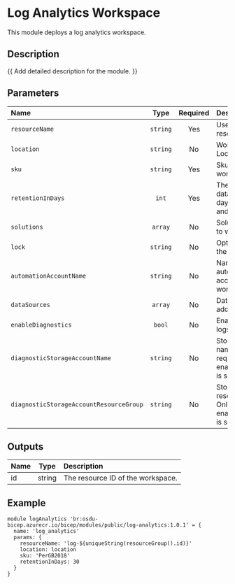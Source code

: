# Log Analytics Workspace

This module deploys a log analytics workspace.

## Description

{{ Add detailed description for the module. }}

## Parameters

| Name                                    | Type     | Required | Description                                                                        |
| :-------------------------------------- | :------: | :------: | :--------------------------------------------------------------------------------- |
| `resourceName`                          | `string` | Yes      | Used to name all resources                                                         |
| `location`                              | `string` | No       | Workspace Location.                                                                |
| `sku`                                   | `string` | Yes      | Sku of the workspace                                                               |
| `retentionInDays`                       | `int`    | Yes      | The workspace data retention in days, between 30 and 730                           |
| `solutions`                             | `array`  | No       | Solutions to add to workspace                                                      |
| `lock`                                  | `string` | No       | Optional. Specify the type of lock.                                                |
| `automationAccountName`                 | `string` | No       | Name of automation account to link to workspace                                    |
| `dataSources`                           | `array`  | No       | Datasources to add to workspace                                                    |
| `enableDiagnostics`                     | `bool`   | No       | Enable diagnostic logs                                                             |
| `diagnosticStorageAccountName`          | `string` | No       | Storage account name. Only required if enableDiagnostics is set to true.           |
| `diagnosticStorageAccountResourceGroup` | `string` | No       | Storage account resource group. Only required if enableDiagnostics is set to true. |

## Outputs

| Name | Type   | Description                       |
| :--- | :----: | :-------------------------------- |
| id   | string | The resource ID of the workspace. |

## Example

```bicep
module logAnalytics 'br:osdu-bicep.azurecr.io/bicep/modules/public/log-analytics:1.0.1' = {
  name: 'log_analytics'
  params: {
    resourceName: 'log-${uniqueString(resourceGroup().id)}'
    location: location
    sku: 'PerGB2018'
    retentionInDays: 30
  }
}
```
